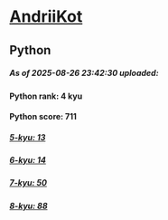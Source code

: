 # [AndriiKot](https://www.codewars.com/users/AndriiKot) 
## Python

##### As of 2025-08-26 23:42:30 uploaded:

#### Python rank: 4 kyu

#### Python score: 711

##### [5-kyu: 13](https://github.com/AndriiKot/Python__CodeWars/tree/main/kyu-5)

##### [6-kyu: 14](https://github.com/AndriiKot/Python__CodeWars/tree/main/kyu-6)

##### [7-kyu: 50](https://github.com/AndriiKot/Python__CodeWars/tree/main/kyu-7)

##### [8-kyu: 88](https://github.com/AndriiKot/Python__CodeWars/tree/main/kyu-8)

